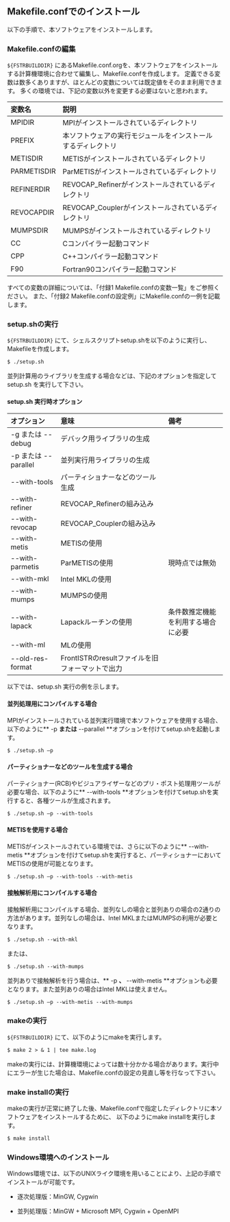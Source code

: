 ## Makefile.confでのインストール

以下の手順で、本ソフトウェアをインストールします。

### Makefile.confの編集

`${FSTRBUILDDIR}` にあるMakefile.conf.orgを、本ソフトウェアをインストールする計算機環境に合わせて編集し、Makefile.confを作成します。
定義できる変数は数多くありますが、ほとんどの変数については既定値をそのまま利用できます。
多くの環境では、下記の変数以外を変更する必要はないと思われます。

| 変数名      | 説明                                                         |
|:------------|:-------------------------------------------------------------|
| MPIDIR      | MPIがインストールされているディレクトリ                      |
| PREFIX      | 本ソフトウェアの実行モジュールをインストールするディレクトリ |
| METISDIR    | METISがインストールされているディレクトリ                    |
| PARMETISDIR | ParMETISがインストールされているディレクトリ                 |
| REFINERDIR  | REVOCAP_Refinerがインストールされているディレクトリ          |
| REVOCAPDIR  | REVOCAP_Couplerがインストールされているディレクトリ          |
| MUMPSDIR    | MUMPSがインストールされているディレクトリ                    |
| CC          | Cコンパイラー起動コマンド                                    |
| CPP         | C++コンパイラー起動コマンド                                  |
| F90         | Fortran90コンパイラー起動コマンド                            |

すべての変数の詳細については、「付録1 Makefile.confの変数一覧」をご参照ください。
また、「付録2 Makefile.confの設定例」にMakefile.confの一例を記載します。

### setup.shの実行

`${FSTRBUILDDIR}` にて、シェルスクリプトsetup.shを以下のように実行し、
Makefileを作成します。

```txt
$ ./setup.sh
```

並列計算用のライブラリを生成する場合などは、下記のオプションを指定してsetup.sh
を実行して下さい。

#### setup.sh 実行時オプション

| オプション           | 意味                                            | 備考                               |
|:---------------------|:------------------------------------------------|:-----------------------------------|
| -g または --debug    | デバック用ライブラリの生成                      |                                    |
| -p または --parallel | 並列実行用ライブラリの生成                      |                                    |
| --with-tools         | パーティショナーなどのツール生成                |                                    |
| --with-refiner       | REVOCAP_Refinerの組み込み                       |                                    |
| --with-revocap       | REVOCAP_Couplerの組み込み                       |                                    |
| --with-metis         | METISの使用                                     |                                    |
| --with-parmetis      | ParMETISの使用                                  | 現時点では無効                     |
| --with-mkl           | Intel MKLの使用                                 |                                    |
| --with-mumps         | MUMPSの使用                                     |                                    |
| --with-lapack        | Lapackルーチンの使用                            | 条件数推定機能を利用する場合に必要 |
| --with-ml            | MLの使用                                        |                                    |
| --old-res-format     | FrontISTRのresultファイルを旧フォーマットで出力 |                                    |

以下では、setup.sh 実行の例を示します。

#### 並列処理用にコンパイルする場合

MPIがインストールされている並列実行環境で本ソフトウェアを使用する場合、以下のように** -p **または** --parallel **オプションを付けてsetup.shを起動します。

```txt
$ ./setup.sh –p
```

#### パーティショナーなどのツールを生成する場合

パーティショナー(RCB)やビジュアライザーなどのプリ・ポスト処理用ツールが必要な場合、以下のように** --with-tools **オプションを付けてsetup.shを実行すると、各種ツールが生成されます。

```txt
$ ./setup.sh –p --with-tools
```

#### METISを使用する場合

METISがインストールされている環境では、さらに以下のように** --with-metis **オプションを付けてsetup.shを実行すると、パーティショナーにおいてMETISの使用が可能となります。

```txt
$ ./setup.sh –p --with-tools --with-metis
```

#### 接触解析用にコンパイルする場合

接触解析用にコンパイルする場合、並列なしの場合と並列ありの場合の2通りの方法があります。並列なしの場合は、Intel MKLまたはMUMPSの利用が必要となります。

```txt
$ ./setup.sh --with-mkl
```

または、

```txt
$ ./setup.sh --with-mumps
```

並列ありで接触解析を行う場合は、** -p **、** --with-metis  **オプションも必要となります。また並列ありの場合はIntel MKLは使えません。

```txt
$ ./setup.sh –p --with-metis --with-mumps
```

### makeの実行

`${FSTRBUILDDIR}` にて、以下のようにmakeを実行します。

```txt
$ make 2 > & 1 | tee make.log
```

makeの実行には、計算機環境によっては数十分かかる場合があります。実行中にエラーが生じた場合は、Makefile.confの設定の見直し等を行なって下さい。

### make installの実行

makeの実行が正常に終了した後、Makefile.confで指定したディレクトリに本ソフトウェアをインストールするために、
以下のようにmake installを実行します。

```txt
$ make install
```

### Windows環境へのインストール

Windows環境では、以下のUNIXライク環境を用いることにより、上記の手順でインストールが可能です。

- 逐次処理版：MinGW, Cygwin

- 並列処理版：MinGW + Microsoft MPI, Cygwin + OpenMPI


